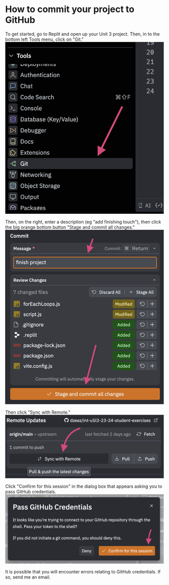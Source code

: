 # How to commit your project to GitHub

To get started, go to Replit and open up your Unit 3 project. Then, in to the bottom left Tools menu, click on "Git."
![Replit Git menu selection](images/replit_tools_git.png)

Then, on the right, enter a description (eg "add finishing touch"), then click the big orange bottom button "Stage and commit all changes."
![Replit commit changes](images/replit_commit.png)

Then click "Sync with Remote." 
![Replit sync with remote button](images/replit_sync_remote.png)

Click "Confirm for this session" in the dialog box that appears asking you to pass GitHub credentials.
![Replit pass credentials button](images/replit_pass_credentials.png)

It is possible that you will encounter errors relating to GitHub credentials. If so, send me an email.
